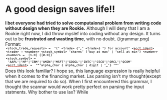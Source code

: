 # A good design saves life!!
**I bet everyone had tried to solve computaional problem from writing code without design when they are Rookie.**
Although I will deny that I am a Rookie right now, I did throw myslef into coding without any design. It turns out to be **frustrated and wasting time**, with no doubt. 
    (/grammar.png)
    Format: ![Alt Text](https://github.com/RachelYue96/cs3304-pj1/blob/master/grammar.png)
Does this look familiar?
I hope so, this language expression is really helpful when it comes to the financing market. Lax parsing isn't my thought(except that we are required to do so). When I first encountered this grammar, I thought the scannar would work pretty perfect on parsing the input statments. Why bother to use lax? While 
